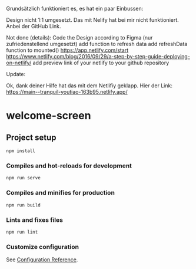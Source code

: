 Grundsätzlich funktioniert es, es hat ein paar Einbussen:

Design nicht 1:1 umgesetzt. Das mit Nelify hat bei mir nicht funktioniert. Anbei der GitHub Link. 

Not done (details):
Code the Design according to Figma (nur zufriedenstellend umgesetzt) 
add function to refresh data
add refreshData function to mounted()
https://app.netlify.com/start
https://www.netlify.com/blog/2016/09/29/a-step-by-step-guide-deploying-on-netlify/
add preview link of your netlify to your github repository

Update:

Ok, dank deiner Hilfe hat das mit dem Netlifiy geklapp. Hier der Link:
https://main--tranquil-youtiao-163b95.netlify.app/

# welcome-screen

## Project setup
```
npm install
```

### Compiles and hot-reloads for development
```
npm run serve
```

### Compiles and minifies for production
```
npm run build
```

### Lints and fixes files
```
npm run lint
```

### Customize configuration
See [Configuration Reference](https://cli.vuejs.org/config/).
